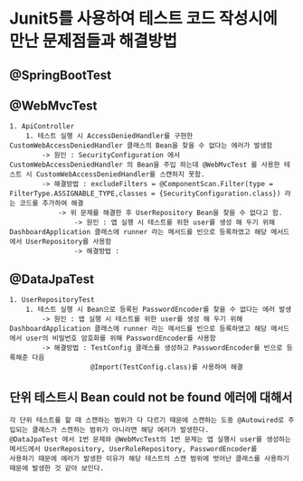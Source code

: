 # Junit5를 사용하여 테스트 코드 작성시에 만난 문제점들과 해결방법

## @SpringBootTest

## @WebMvcTest
    1. ApiController
        1. 테스트 실행 시 AccessDeniedHandler를 구현한 CustomWebAccessDeniedHandler 클래스의 Bean을 찾을 수 없다는 에러가 발생함
            -> 원인 : SecurityConfiguration 에서 CustomWebAccessDeniedHandler 의 Bean을 주입 하는데 @WebMvcTest 를 사용한 테스트 시 CustomWebAccessDeniedHandler를 스캔하지 못함. 
            -> 해결방법 : excludeFilters = @ComponentScan.Filter(type = FilterType.ASSIGNABLE_TYPE,classes = {SecurityConfiguration.class}) 라는 코드를 추가하여 해결 
                -> 위 문제를 해결한 후 UserRepository Bean을 찾을 수 없다고 함.
                    -> 원인 : 앱 실행 시 테스트를 위한 user를 생성 해 두기 위해 DashboardApplication 클래스에 runner 라는 메서드를 빈으로 등록하였고 해당 메서드에서 UserRepository를 사용함
                    -> 해결방법 :  
                

## @DataJpaTest
    1. UserRepositoryTest
        1. 테스트 실행 시 Bean으로 등록된 PasswordEncoder를 찾을 수 없다는 에러 발생
            -> 원인 : 앱 실행 시 테스트를 위한 user를 생성 해 두기 위해 DashboardApplication 클래스에 runner 라는 메서드를 빈으로 등록하였고 해당 메서드에서 user의 비밀번호 암호화를 위해 PasswordEncoder를 사용함 
            -> 해결방법 : TestConfig 클래스를 생성하고 PasswordEncoder를 빈으로 등록해준 다음 
                        @Import(TestConfig.class)를 사용하여 해결
    
## 단위 테스트시 Bean could not be found 에러에 대해서
    각 단위 테스트를 할 때 스캔하는 범위가 다 다르기 때문에 스캔하는 도중 @Autowired로 주입되는 클래스가 스캔하는 범위가 아니라면 해당 에러가 발생한다.
    @DataJpaTest 에서 1번 문제와 @WebMvcTest의 1번 문제는 앱 실행시 user를 생성하는 메서드에서 UserRepository, UserRoleRepository, PasswordEncoder를 
    사용하기 때문에 에러가 발생한 이유가 해당 테스트의 스캔 범위에 벗어난 클래스를 사용하기 때문에 발생한 것 같아 보인다. 
    